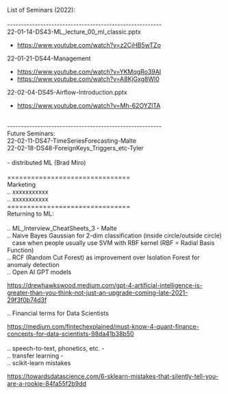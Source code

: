 List of Seminars (2022): <br/>
<br/>
--------------------------------------------------------<br/>
22-01-14-DS43-ML_lecture_00_ml_classic.pptx
 - <a href="https://www.youtube.com/watch?v=z2CjHB5wTZo" 
      target="_blank">https://www.youtube.com/watch?v=z2CjHB5wTZo</a><br/>
      
22-01-21-DS44-Management<br/>
 - <a href="https://www.youtube.com/watch?v=YKMqgRo39AI" target="_blank">https://www.youtube.com/watch?v=YKMqgRo39AI</a><br/>
 - <a href="https://www.youtube.com/watch?v=A8KjGxg8Wl0" 
      target="_blank">https://www.youtube.com/watch?v=A8KjGxg8Wl0</a><br/>

22-02-04-DS45-Airflow-Introduction.pptx <br/>
 - <a href="https://www.youtube.com/watch?v=Mh-62OYZlTA" 
      target="_blank">https://www.youtube.com/watch?v=Mh-62OYZlTA</a><br/>
<br/>
--------------------------------------------------------<br/>
Future Seminars:<br/>
22-02-11-DS47-TimeSeriesForecasting-Malte<br/>
22-02-18-DS48-ForeignKeys_Triggers_etc-Tyler<br/>
<br/>
- distributed ML (Brad Miro)<br/>
<br/>
===============================<br/>
Marketing<br/>
.. xxxxxxxxxxx<br/>
.. xxxxxxxxxxx<br/>
===============================<br/>
Returning to ML:<br/>
<br/>
.. ML_Interview_CheatSheets_3 - Malte<br/>
.. Naive Bayes Gaussian for 2-dim classification (inside circle/outside circle) <br/>
&nbsp;&nbsp;&nbsp;case when people usually use SVM with RBF kernel (RBF = Radial Basis Function)<br/>
.. RCF (Random Cut Forest) as improvement over Isolation Forest for anomaly detection<br/>
.. Open AI GPT models

<a href="https://drewhawkswood.medium.com/gpt-4-artificial-intelligence-is-greater-than-you-think-not-just-an-upgrade-coming-late-2021-29f3f0b74d3f" 
target="_blank">https://drewhawkswood.medium.com/gpt-4-artificial-intelligence-is-greater-than-you-think-not-just-an-upgrade-coming-late-2021-29f3f0b74d3f</a><br/>

.. Financial terms for Data Scientists

<a href="https://medium.com/fintechexplained/must-know-4-quant-finance-concepts-for-data-scientists-98da41b38b50" 
      target="_blank">https://medium.com/fintechexplained/must-know-4-quant-finance-concepts-for-data-scientists-98da41b38b50</a><br/>
<br/>
.. speech-to-text, phonetics, etc. - <br/>
.. transfer learning - <br/>
.. scikit-learn mistakes 

<a href="https://towardsdatascience.com/6-sklearn-mistakes-that-silently-tell-you-are-a-rookie-84fa55f2b9dd" 
     target="_blank">https://towardsdatascience.com/6-sklearn-mistakes-that-silently-tell-you-are-a-rookie-84fa55f2b9dd</a><br/>
<br/>
<br/>
<br/>
<br/>
<br/>

